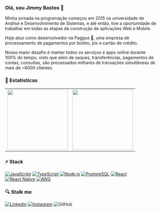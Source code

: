 
### Olá, sou Jimmy Bastos :wave:
Minha jornada na programação começou em 2015 na universidade de Análise e Desenvolvimento de Sistemas, e até então, tive a oportunidade de trabalhar em todas as etapas da construção de aplicações Web e Mobile.

Hoje atuo como desenvolvedor na Paggue :purple_heart:, uma empresa de processamento de pagamentos por boleto, pix e cartão de crédito. 

Nosso maior desafio é manter todos os serviços e apps online durante 100% do tempo, visto que além de saques, transferências, pagamentos de contas, consultas, são processados milhares de transações simultâneas de mais de ~6000 clientes.

### :rocket: Estatísticas

<table cellpadding="0">
  <tr  style="padding: 0">
    <td valign="top">
      <img height="200" src="https://github-readme-stats.vercel.app/api/top-langs?username=jimmybastos&layout=compact&theme=dark&hide=java,html,objective-c" />
    </td>
    <td valign="top">
      <img height="200" src="https://github-readme-stats.vercel.app/api?username=jimmybastos&show_icons=true&theme=dark&hide=stars" />
    </td>
  </tr>
</table>

### :zap: Stack

[![JavaScript](https://img.shields.io/badge/-JavaScript-000?logo=JavaScript&link=https://www.ecma-international.org/)](https://www.ecma-international.org/)
[![TypeScript](https://img.shields.io/badge/-TypeScript-007ACC?logo=TypeScript&logoColor=white&link=https://www.typescriptlang.org/)](https://www.typescriptlang.org/)
[![Node.js](https://img.shields.io/badge/-Node.js-339933?logo=Node.js&logoColor=white&link=https://nodejs.org)](https://nodejs.org)
[![PostgreSQL](https://img.shields.io/badge/-PostgreSQL-336791?logo=PostgreSQL&logoColor=white&link=https://www.postgresql.org/)](https://www.postgresql.org/)
[![React](https://img.shields.io/badge/-React-61DAFB?logo=React&logoColor=white&link=https://reactjs.org/)](https://reactjs.org/)
[![React Native](https://img.shields.io/badge/-React_Native-4B8BF5?logo=Android&logoColor=white&link=https://reactnative.dev/)](https://reactnative.dev/)
[![AWS](https://img.shields.io/badge/-AWS-FFF?logo=Amazon&Color=black&link=http://aws.amazon.com/)](http://aws.amazon.com/)


### :mag: Stalk me

[![Linkedin](https://img.shields.io/badge/-LinkedIn-blue?logo=Linkedin&logoColor=white&link=https://www.linkedin.com/in/jimmybastos/)](https://www.linkedin.com/in/jimmybastos/)
[![Instagram](https://img.shields.io/badge/-Instagram-000?logo=Instagram&logoColor=white&link=https://www.instagram.com/spartan.dev/)](https://www.instagram.com/eujimmybastos/)
![GitHub](https://img.shields.io/github/followers/JimmyBastos?label=Seguir&style=social&logo=github)


